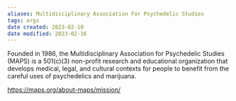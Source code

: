 ```yaml
---
aliases: Multidisciplinary Association For Psychedelic Studies
tags: orgs
date created: 2023-02-10
date modified: 2023-02-16
---
```


Founded in 1986, the Multidisciplinary Association for Psychedelic Studies (MAPS) is a 501(c)(3) non-profit research and educational organization that develops medical, legal, and cultural contexts for people to benefit from the careful uses of psychedelics and marijuana.

https://maps.org/about-maps/mission/